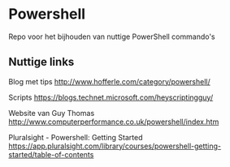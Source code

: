 # Powershell

Repo voor het bijhouden van nuttige PowerShell commando's

## Nuttige links

Blog met tips
http://www.hofferle.com/category/powershell/

Scripts
https://blogs.technet.microsoft.com/heyscriptingguy/

Website van Guy Thomas
http://www.computerperformance.co.uk/powershell/index.htm

Pluralsight - Powershell: Getting Started
https://app.pluralsight.com/library/courses/powershell-getting-started/table-of-contents